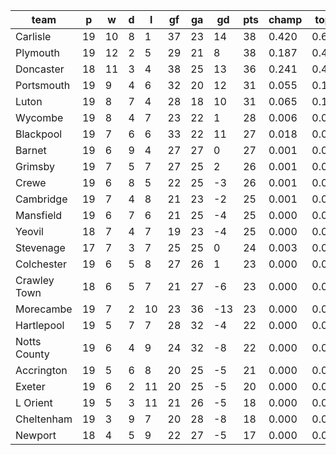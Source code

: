 |     team     | p  | w  | d | l  | gf | ga | gd  | pts | champ | top2  | top3  | top4  |  5-7  | bot4  | bot3  | bot2  |
|--------------|----|----|---|----|----|----|-----|-----|-------|-------|-------|-------|-------|-------|-------|-------|
| Carlisle     | 19 | 10 | 8 |  1 | 37 | 23 |  14 |  38 | 0.420 | 0.667 | 0.814 | 0.897 | 0.089 | 0.000 | 0.000 | 0.000|
| Plymouth     | 19 | 12 | 2 |  5 | 29 | 21 |   8 |  38 | 0.187 | 0.403 | 0.602 | 0.744 | 0.201 | 0.000 | 0.000 | 0.000|
| Doncaster    | 18 | 11 | 3 |  4 | 38 | 25 |  13 |  36 | 0.241 | 0.478 | 0.660 | 0.792 | 0.163 | 0.000 | 0.000 | 0.000|
| Portsmouth   | 19 |  9 | 4 |  6 | 32 | 20 |  12 |  31 | 0.055 | 0.155 | 0.286 | 0.446 | 0.342 | 0.001 | 0.000 | 0.000|
| Luton        | 19 |  8 | 7 |  4 | 28 | 18 |  10 |  31 | 0.065 | 0.171 | 0.314 | 0.476 | 0.335 | 0.001 | 0.000 | 0.000|
| Wycombe      | 19 |  8 | 4 |  7 | 23 | 22 |   1 |  28 | 0.006 | 0.027 | 0.065 | 0.125 | 0.293 | 0.018 | 0.010 | 0.006|
| Blackpool    | 19 |  7 | 6 |  6 | 33 | 22 |  11 |  27 | 0.018 | 0.061 | 0.143 | 0.247 | 0.356 | 0.005 | 0.002 | 0.001|
| Barnet       | 19 |  6 | 9 |  4 | 27 | 27 |   0 |  27 | 0.001 | 0.003 | 0.011 | 0.025 | 0.110 | 0.097 | 0.062 | 0.037|
| Grimsby      | 19 |  7 | 5 |  7 | 27 | 25 |   2 |  26 | 0.001 | 0.004 | 0.013 | 0.031 | 0.130 | 0.084 | 0.053 | 0.028|
| Crewe        | 19 |  6 | 8 |  5 | 22 | 25 |  -3 |  26 | 0.001 | 0.003 | 0.008 | 0.022 | 0.115 | 0.098 | 0.064 | 0.034|
| Cambridge    | 19 |  7 | 4 |  8 | 21 | 23 |  -2 |  25 | 0.001 | 0.004 | 0.011 | 0.024 | 0.113 | 0.099 | 0.062 | 0.036|
| Mansfield    | 19 |  6 | 7 |  6 | 21 | 25 |  -4 |  25 | 0.000 | 0.002 | 0.005 | 0.012 | 0.076 | 0.162 | 0.109 | 0.063|
| Yeovil       | 18 |  7 | 4 |  7 | 19 | 23 |  -4 |  25 | 0.000 | 0.003 | 0.011 | 0.025 | 0.116 | 0.099 | 0.063 | 0.034|
| Stevenage    | 17 |  7 | 3 |  7 | 25 | 25 |   0 |  24 | 0.003 | 0.015 | 0.038 | 0.083 | 0.225 | 0.036 | 0.022 | 0.011|
| Colchester   | 19 |  6 | 5 |  8 | 27 | 26 |   1 |  23 | 0.000 | 0.002 | 0.005 | 0.013 | 0.071 | 0.162 | 0.111 | 0.066|
| Crawley Town | 18 |  6 | 5 |  7 | 21 | 27 |  -6 |  23 | 0.000 | 0.001 | 0.005 | 0.013 | 0.063 | 0.187 | 0.132 | 0.075|
| Morecambe    | 19 |  7 | 2 | 10 | 23 | 36 | -13 |  23 | 0.000 | 0.000 | 0.001 | 0.003 | 0.025 | 0.334 | 0.261 | 0.172|
| Hartlepool   | 19 |  5 | 7 |  7 | 28 | 32 |  -4 |  22 | 0.000 | 0.001 | 0.003 | 0.006 | 0.046 | 0.239 | 0.177 | 0.108|
| Notts County | 19 |  6 | 4 |  9 | 24 | 32 |  -8 |  22 | 0.000 | 0.000 | 0.001 | 0.003 | 0.026 | 0.334 | 0.248 | 0.165|
| Accrington   | 19 |  5 | 6 |  8 | 20 | 25 |  -5 |  21 | 0.000 | 0.001 | 0.003 | 0.006 | 0.044 | 0.248 | 0.178 | 0.117|
| Exeter       | 19 |  6 | 2 | 11 | 20 | 25 |  -5 |  20 | 0.000 | 0.000 | 0.001 | 0.003 | 0.023 | 0.351 | 0.267 | 0.179|
| L Orient     | 19 |  5 | 3 | 11 | 21 | 26 |  -5 |  18 | 0.000 | 0.000 | 0.000 | 0.001 | 0.006 | 0.567 | 0.475 | 0.362|
| Cheltenham   | 19 |  3 | 9 |  7 | 20 | 28 |  -8 |  18 | 0.000 | 0.000 | 0.000 | 0.001 | 0.013 | 0.459 | 0.372 | 0.267|
| Newport      | 18 |  4 | 5 |  9 | 22 | 27 |  -5 |  17 | 0.000 | 0.000 | 0.001 | 0.002 | 0.019 | 0.420 | 0.332 | 0.240|
